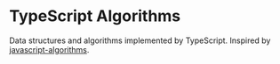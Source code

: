 # TypeScript Algorithms

Data structures and algorithms implemented by TypeScript. Inspired by [javascript-algorithms](https://github.com/trekhleb/javascript-algorithms).

